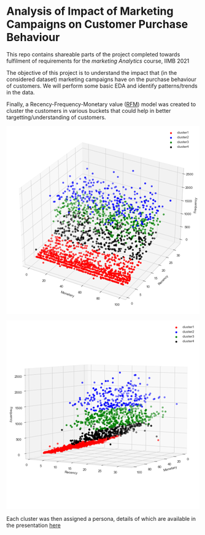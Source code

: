 # Analysis of Impact of Marketing Campaigns on Customer Purchase Behaviour

This repo contains shareable parts of the project completed towards fulfilment of requirements for the *marketing Analytics* course, IIMB 2021

The objective of this project is to understand the impact that (in the considered dataset) marketing campaigns have on the purchase behaviour of customers. We will perform some basic EDA and identify patterns/trends in the data. 

Finally, a Recency-Frequency-Monetary value ([RFM](https://www.investopedia.com/terms/r/rfm-recency-frequency-monetary-value.asp)) model was created to cluster the customers in various buckets that could help in better targetting/understanding of customers.

![RFM clustering](./images/rfm_cluster_top.png)

![RFM clustering](./images/rfm_cluster_straight.png)

Each cluster was then assigned a persona, details of which are available in the presentation [here](Final_Presentation.pptx)